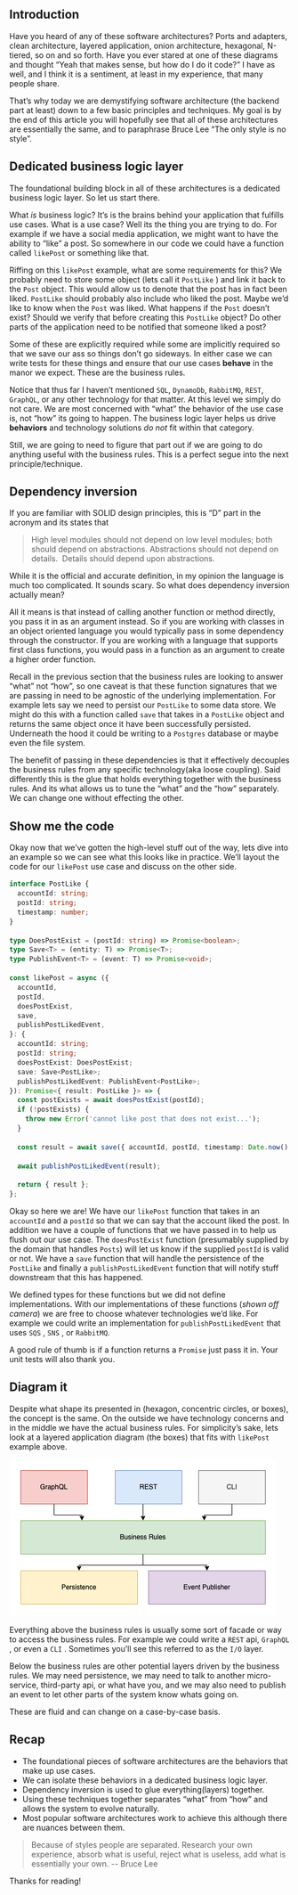 ## Introduction

Have you heard of any of these software architectures? Ports and adapters, clean architecture, layered application, onion architecture, hexagonal, N-tiered, so on and so forth. Have you ever stared at one of these diagrams and thought “Yeah that makes sense, but how do I do it code?” I have as well, and I think it is a sentiment, at least in my experience, that many people share.

That’s why today we are demystifying software architecture (the backend part at least) down to a few basic principles and techniques. My goal is by the end of this article you will hopefully see that all of these architectures are essentially the same, and to paraphrase Bruce Lee “The only style is no style”.

## Dedicated business logic layer

The foundational building block in all of these architectures is a dedicated business logic layer. So let us start there.

What *is* business logic? It’s is the brains behind your application that fulfills use cases. What is a use case? Well its the thing you are trying to do. For example if we have a social media application, we might want to have the ability to “like” a post. So somewhere in our code we could have a function called `likePost` or something like that.

Riffing on this `likePost` example, what are some requirements for this? We probably need to store some object (lets call it `PostLike` ) and link it back to the `Post` object. This would allow us to denote that the post has in fact been liked. `PostLike` should probably also include who liked the post. Maybe we’d like to know when the `Post` was liked. What happens if the `Post` doesn’t exist? Should we verify that before creating this `PostLike` object? Do other parts of the application need to be notified that someone liked a post? 

Some of these are explicitly required while some are implicitly required so that we save our ass so things don’t go sideways. In either case we can write tests for these things and ensure that our use cases **behave** in the manor we expect. These are the business rules.

Notice that thus far I haven’t mentioned `SQL`, `DynamoDb`, `RabbitMQ`, `REST`, `GraphQL`, or any other technology for that matter. At this level we simply do not care. We are most concerned with “what” the behavior of the use case is, not “how” its going to happen. The business logic layer helps us drive **behaviors** and technology solutions *do not* fit within that category.

Still, we are going to need to figure that part out if we are going to do anything useful with the business rules. This is a perfect segue into the next principle/technique.

## Dependency inversion

If you are familiar with SOLID design principles, this is “D” part in the acronym and its states that

> High level modules should not depend on low level modules; 
both should depend on abstractions. Abstractions should not depend on 
details.  Details should depend upon abstractions.
> 

While it is the official and accurate definition, in my opinion the language is much too complicated. It sounds scary. So what does dependency inversion actually mean?

All it means is that instead of calling another function or method directly, you pass it in as an argument instead. So if you are working with classes in an object oriented language you would typically pass in some dependency through the constructor. If you are working with a language that supports first class functions, you would pass in a function as an argument to create a higher order function.

Recall in the previous section that the business rules are looking to answer “what” not “how”, so one caveat is that these function signatures that we are passing in need to be agnostic of the underlying implementation. For example lets say we need to persist our `PostLike` to some data store. We might do this with a function called `save` that takes in a `PostLike` object and returns the same object once it have been successfully persisted. Underneath the hood it could be writing to a `Postgres` database or maybe even the file system.

The benefit of passing in these dependencies is that it effectively decouples the business rules from any specific technology(aka loose coupling). Said differently this is the glue that holds everything together with the business rules. And its what allows us to tune the “what” and the “how” separately. We can change one without effecting the other.

## Show me the code

Okay now that we’ve gotten the high-level stuff out of the way, lets dive into an example so we can see what this looks like in practice. We’ll layout the code for our `likePost` use case and discuss on the other side. 

```typescript
interface PostLike {
  accountId: string;
  postId: string;
  timestamp: number;
}

type DoesPostExist = (postId: string) => Promise<boolean>;
type Save<T> = (entity: T) => Promise<T>;
type PublishEvent<T> = (event: T) => Promise<void>;

const likePost = async ({
  accountId,
  postId,
  doesPostExist,
  save,
  publishPostLikedEvent,
}: {
  accountId: string;
  postId: string;
  doesPostExist: DoesPostExist;
  save: Save<PostLike>;
  publishPostLikedEvent: PublishEvent<PostLike>;
}): Promise<{ result: PostLike }> => {
  const postExists = await doesPostExist(postId);
  if (!postExists) {
    throw new Error('cannot like post that does not exist...');
  }

  const result = await save({ accountId, postId, timestamp: Date.now() });

  await publishPostLikedEvent(result);

  return { result };
};
```

Okay so here we are! We have our `likePost` function that takes in an `accountId` and a `postId` so that we can say that the account liked the post. In addition we have a couple of functions that we have passed in to help us flush out our use case. The `doesPostExist` function (presumably supplied by the domain that handles `Posts`) will let us know if the supplied `postId` is valid or not. We have a `save` function that will handle the persistence of the `PostLike` and finally a `publishPostLikedEvent` function that will notify stuff downstream that this has happened.

We defined types for these functions but we did not define implementations. With our implementations of these functions (*shown off camera*) we are free to choose whatever technologies we’d like. For example we could write an implementation for `publishPostLikedEvent` that uses `SQS` , `SNS` , or `RabbitMQ`. 

A good rule of thumb is if a function returns a `Promise` just pass it in. Your unit tests will also thank you.

## Diagram it

Despite what shape its presented in (hexagon, concentric circles, or boxes), the concept is the same. On the outside we have technology concerns and in the middle we have the actual business rules. For simplicity’s sake, lets look at a layered application diagram (the boxes) that fits with `likePost` example above.

![layered-application-diagram.png](../assets/layered-application-diagram.png)

Everything above the business rules is usually some sort of facade or way to access the business rules. For example we could write a `REST` api, `GraphQL` , or even a `CLI` . Sometimes you’ll see this referred to as the `I/O` layer.

Below the business rules are other potential layers driven by the business rules. We may need persistence, we may need to talk to another micro-service, third-party api, or what have you, and we may also need to publish an event to let other parts of the system know whats going on. 

These are fluid and can change on a case-by-case basis.

## Recap

- The foundational pieces of software architectures are the behaviors that make up use cases.
- We can isolate these behaviors in a dedicated business logic layer.
- Dependency inversion is used to glue everything(layers) together.
- Using these techniques together separates “what” from “how” and allows the system to evolve naturally.
- Most popular software architectures work to achieve this although there are nuances between them.

> Because of styles people are separated. Research your own experience, absorb what is useful, reject what is useless, add what is essentially your own.  -- Bruce Lee
> 

Thanks for reading!